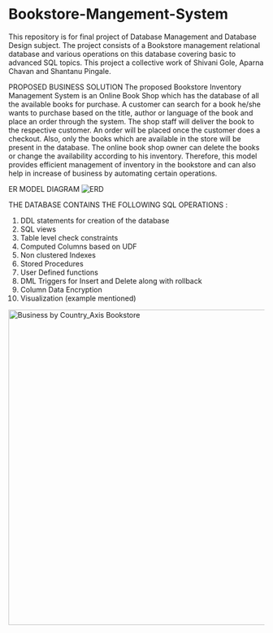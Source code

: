 # Bookstore-Mangement-System
This repository is for final project of Database Management and Database Design subject. The project consists of a Bookstore management relational database and various operations on this database covering basic to advanced SQL topics. This project a collective work of Shivani Gole, Aparna Chavan and Shantanu Pingale. 

PROPOSED BUSINESS SOLUTION
The proposed Bookstore Inventory Management System is an Online Book Shop which has the database of all the available books for purchase. A customer can search for a book he/she wants to purchase based on the title, author or language of the book and place an order through the system. The shop staff will deliver the book to the respective customer. An order will be placed once the customer does a checkout. Also, only the books which are available in the store will be present in the database. The online book shop owner can delete the books or change the availability according to his inventory. Therefore, this model provides efficient management of inventory in the bookstore and can also help in increase of business by automating certain operations.   

ER MODEL DIAGRAM
![ERD](https://user-images.githubusercontent.com/114179722/204937868-5f8a2719-2c00-4d85-8cb7-032b2741d945.jpeg)

THE DATABASE CONTAINS THE FOLLOWING SQL OPERATIONS :
1. DDL statements for creation of the database
2. SQL views
3. Table level check constraints
4. Computed Columns based on UDF
5. Non clustered Indexes
6. Stored Procedures
7. User Defined functions
8. DML Triggers for Insert and Delete along with rollback
9. Column Data Encryption
10. Visualization (example mentioned)




<img width="621" alt="Business by Country_Axis Bookstore" src="https://user-images.githubusercontent.com/114179722/204938685-89ae49e7-41e6-492e-a0e1-3096b7cc7260.png">
